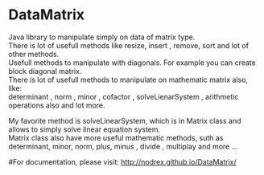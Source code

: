 # DataMatrix
Java library to manipulate simply on data of matrix type.\
There is lot of usefull methods like resize, insert , remove, sort and lot of other methods.\
Usefull methods to manipulate with diagonals. For example you can create block diagonal matrix.\
There is lot of usefull methods to manipulate on mathematic matrix also, like:\
determinant , norm , minor , cofactor , solveLienarSystem , arithmetic operations also and lot more.

 My favorite method is solveLinearSystem, which is in Matrix class and allows to simply solve linear equation system. \
 Matrix class also have more useful mathematic methods, suth as determinant, minor, norm, plus, minus , divide , multiplay and more ...

 #For documentation, please visit: http://nodrex.github.io/DataMatrix/

